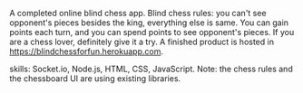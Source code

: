 A completed online blind chess app. 
  Blind chess rules: you can't see opponent's pieces besides the king, everything else is same. You can gain points each turn, and you can spend points to see opponent's pieces. If you are a chess lover, definitely give it a try. A finished product is hosted in https://blindchessforfun.herokuapp.com.

skills: Socket.io, Node.js, HTML, CSS, JavaScript.
Note: the chess rules and the chessboard UI are using existing libraries.
  
